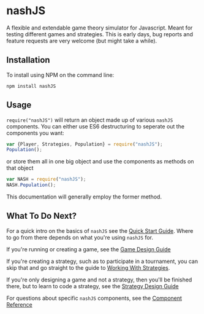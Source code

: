 # nashJS
A flexible and extendable game theory simulator for Javascript. Meant for testing different games and strategies. This is early days, bug reports and feature requests are very welcome (but might take a while).


## Installation

To install using NPM on the command line:

```
npm install nashJS
```
## Usage

`require("nashJS")` will return an object made up of various `nashJS` components. You can either use ES6 destructuring to seperate out the components you want:

```js
var {Player, Strategies, Population} = require("nashJS");
Population();
```

or store them all in one big object and use the components as methods on that object
```js
var NASH = require("nashJS");
NASH.Population();
```

This documentation will generally employ the former method.

## What To Do Next?

For a quick intro on the basics of `nashJS` see the [Quick Start Guide](./docs/quick-start.md). Where to go from there depends on what you're using `nashJS` for.

If you're running or creating a game, see the [Game Design Guide](./docs/game-design.md)

If you're creating a strategy, such as to participate in a tournament, you can skip that and go straight to the guide to [Working With Strategies](./docs/strategy-working).

If you're only designing a game and not a strategy, then you'll be finished there, but to learn to code a strategy, see the [Strategy Design Guide](./docs/strategy-design.md)

For questions about specific `nashJS` components, see the [Component Reference](./docs/components/index.md)
